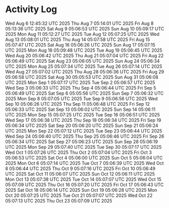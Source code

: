 # Activity Log
Wed Aug  6 12:45:32 UTC 2025
Thu Aug  7 05:14:01 UTC 2025
Fri Aug  8 05:13:36 UTC 2025
Sat Aug  9 05:06:53 UTC 2025
Sun Aug 10 05:09:17 UTC 2025
Mon Aug 11 05:12:27 UTC 2025
Tue Aug 12 05:07:25 UTC 2025
Wed Aug 13 05:08:01 UTC 2025
Thu Aug 14 05:07:58 UTC 2025
Fri Aug 15 05:07:47 UTC 2025
Sat Aug 16 05:06:26 UTC 2025
Sun Aug 17 05:07:15 UTC 2025
Mon Aug 18 05:09:48 UTC 2025
Tue Aug 19 05:06:45 UTC 2025
Wed Aug 20 05:06:42 UTC 2025
Thu Aug 21 05:07:04 UTC 2025
Fri Aug 22 05:06:49 UTC 2025
Sat Aug 23 05:06:05 UTC 2025
Sun Aug 24 05:06:34 UTC 2025
Mon Aug 25 05:07:34 UTC 2025
Tue Aug 26 05:07:14 UTC 2025
Wed Aug 27 05:07:02 UTC 2025
Thu Aug 28 05:06:36 UTC 2025
Fri Aug 29 05:06:58 UTC 2025
Sat Aug 30 05:05:53 UTC 2025
Sun Aug 31 05:06:08 UTC 2025
Mon Sep  1 05:07:17 UTC 2025
Tue Sep  2 05:06:57 UTC 2025
Wed Sep  3 05:06:33 UTC 2025
Thu Sep  4 05:06:44 UTC 2025
Fri Sep  5 05:06:49 UTC 2025
Sat Sep  6 05:05:56 UTC 2025
Sun Sep  7 05:06:32 UTC 2025
Mon Sep  8 05:07:05 UTC 2025
Tue Sep  9 05:06:56 UTC 2025
Wed Sep 10 05:06:26 UTC 2025
Thu Sep 11 05:06:48 UTC 2025
Fri Sep 12 05:06:33 UTC 2025
Sat Sep 13 05:06:02 UTC 2025
Sun Sep 14 05:06:11 UTC 2025
Mon Sep 15 05:07:25 UTC 2025
Tue Sep 16 05:06:51 UTC 2025
Wed Sep 17 05:06:38 UTC 2025
Thu Sep 18 05:06:34 UTC 2025
Fri Sep 19 05:06:34 UTC 2025
Sat Sep 20 05:06:20 UTC 2025
Sun Sep 21 05:06:24 UTC 2025
Mon Sep 22 05:07:12 UTC 2025
Tue Sep 23 05:06:44 UTC 2025
Wed Sep 24 05:06:40 UTC 2025
Thu Sep 25 05:06:46 UTC 2025
Fri Sep 26 05:06:34 UTC 2025
Sat Sep 27 05:06:23 UTC 2025
Sun Sep 28 05:06:19 UTC 2025
Mon Sep 29 05:07:40 UTC 2025
Tue Sep 30 05:07:17 UTC 2025
Wed Oct  1 05:07:26 UTC 2025
Thu Oct  2 05:07:04 UTC 2025
Fri Oct  3 05:06:53 UTC 2025
Sat Oct  4 05:06:00 UTC 2025
Sun Oct  5 05:06:04 UTC 2025
Mon Oct  6 05:07:14 UTC 2025
Tue Oct  7 05:06:39 UTC 2025
Wed Oct  8 05:06:44 UTC 2025
Thu Oct  9 05:07:16 UTC 2025
Fri Oct 10 05:06:49 UTC 2025
Sat Oct 11 05:06:07 UTC 2025
Sun Oct 12 05:06:11 UTC 2025
Mon Oct 13 05:07:38 UTC 2025
Tue Oct 14 05:07:07 UTC 2025
Wed Oct 15 05:07:09 UTC 2025
Thu Oct 16 05:07:20 UTC 2025
Fri Oct 17 05:06:43 UTC 2025
Sat Oct 18 05:06:14 UTC 2025
Sun Oct 19 05:06:28 UTC 2025
Mon Oct 20 05:07:25 UTC 2025
Tue Oct 21 05:07:07 UTC 2025
Wed Oct 22 05:07:13 UTC 2025
Thu Oct 23 05:07:09 UTC 2025
